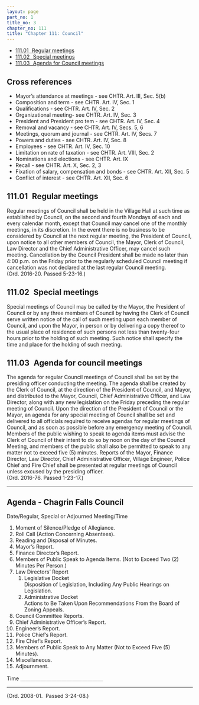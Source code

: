 ```yaml
---
layout: page
part_no: 1
title_no: 3
chapter_no: 111
title: "Chapter 111: Council"
---
```


- [111.01   Regular meetings](#11101-regular-meetings)
- [111.02   Special meetings](#11102-special-meetings)
- [111.03   Agenda for Council meetings](#11103-agenda-for-council-meetings)

## Cross references

- Mayor’s attendance at meetings - see CHTR. Art. III, Sec. 5(b)
- Composition and term - see CHTR. Art. IV, Sec. 1
- Qualifications - see CHTR. Art. IV, Sec. 2
- Organizational meeting- see CHTR. Art. IV, Sec. 3
- President and President pro tem - see CHTR. Art. IV, Sec. 4
- Removal and vacancy - see CHTR. Art. IV, Secs. 5, 6
- Meetings, quorum and journal - see CHTR. Art. IV, Secs. 7
- Powers and duties - see CHTR. Art. IV, Sec. 8
- Employees - see CHTR. Art. IV, Sec. 10
- Limitation on rate of taxation - see CHTR. Art. VIII, Sec. 2
- Nominations and elections - see CHTR. Art. IX
- Recall - see CHTR. Art. X, Sec. 2, 3
- Fixation of salary, compensation and bonds - see CHTR. Art. XII, Sec. 5
- Conflict of interest - see CHTR. Art. XII, Sec. 6

## 111.01   Regular meetings

Regular meetings of Council shall be held in the Village Hall at such time as
established by Council, on the second and fourth Mondays of each and every
calendar month, except that Council may cancel one of the monthly meetings, in
its discretion. In the event there is no business to be considered by Council at
the next regular meeting, the President of Council, upon notice to all other
members of Council, the Mayor, Clerk of Council, Law Director and the Chief
Administrative Officer, may cancel such meeting. Cancellation by the Council
President shall be made no later than 4:00 p.m. on the Friday prior to the
regularly scheduled Council meeting if cancellation was not declared at the last
regular Council meeting.  
(Ord. 2016-20. Passed 5-23-16.)

## 111.02   Special meetings

Special meetings of Council may be called by the Mayor, the President of Council
or by any three members of Council by having the Clerk of Council serve written
notice of the call of such meeting upon each member of Council, and upon the
Mayor, in person or by delivering a copy thereof to the usual place of residence
of such persons not less than twenty-four hours prior to the holding of such
meeting. Such notice shall specify the time and place for the holding of such
meeting.

## 111.03   Agenda for council meetings

The agenda for regular Council meetings of Council shall be set by the presiding
officer conducting the meeting. The agenda shall be created by the Clerk of
Council, at the direction of the President of Council, and Mayor, and
distributed to the Mayor, Council, Chief Administrative Officer, and Law
Director, along with any new legislation on the Friday preceding the regular
meeting of Council. Upon the direction of the President of Council or the Mayor,
an agenda for any special meeting of Council shall be set and delivered to all
officials required to receive agendas for regular meetings of Council, and as
soon as possible before any emergency meeting of Council. Members of the public
wishing to speak to agenda items must advise the Clerk of Council of their
intent to do so by noon on the day of the Council Meeting, and members of the
public shall also be permitted to speak to any matter not to exceed five (5)
minutes. Reports of the Mayor, Finance Director, Law Director, Chief
Administrative Officer, Village Engineer, Police Chief and Fire Chief shall be
presented at regular meetings of Council unless excused by the presiding
officer.  
(Ord. 2016-76. Passed 1-23-17.)

---

## Agenda - Chagrin Falls Council

Date/Regular, Special or Adjourned Meeting/Time

<p class="Markdown-list--1-A"></p>

1. Moment of Silence/Pledge of Allegiance.
2. Roll Call (Action Concerning Absentees).
3. Reading and Disposal of Minutes.
4. Mayor’s Report.
5. Finance Director’s Report.
6. Members of Public Speak to Agenda Items. (Not to Exceed Two (2) Minutes Per
Person.)
7. Law Directors’ Report
   1. Legislative Docket  
   Disposition of Legislation, Including Any Public Hearings on Legislation.
   2. Administrative Docket  
   Actions to Be Taken Upon Recommendations From the Board of Zoning Appeals.
8. Council Committee Reports.
9. Chief Administrative Officer’s Report.
10. Engineer’s Report.
11. Police Chief’s Report.
12. Fire Chief’s Report.
13. Members of Public Speak to Any Matter (Not to Exceed Five (5) Minutes).
14. Miscellaneous.
15. Adjournment.

Time ＿＿＿＿＿＿＿＿＿＿＿＿＿＿＿＿

---
  
(Ord. 2008-01.  Passed 3-24-08.)
